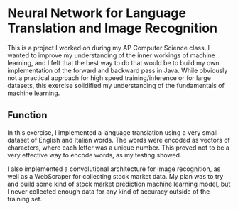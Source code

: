 # Neural Network for Language Translation and Image Recognition
This is a project I worked on during my AP Computer Science class. I wanted to improve my understanding of the inner workings of machine learning, and I felt that the best
way to do that would be to build my own implementation of the forward and backward pass in Java. While obviously not a practical approach for high speed training/inference
or for large datasets, this exercise solidified my understanding of the fundamentals of machine learning.

## Function
In this exercise, I implemented a language translation using a very small dataset of English and Italian words. The words were encoded as vectors of characters, where each letter was a unique number. This proved not to be a very effective way to encode words, as my testing showed.

I also implemented a convolutional architecture for image recognition, as well as a WebScraper for collecting stock market data. My plan was to try and build some kind of stock market prediction machine learning model, but I never collected enough data for any kind of accuracy outside of the training set.
